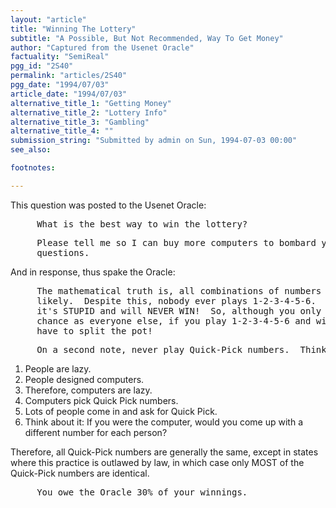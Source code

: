 ```yaml
---
layout: "article"
title: "Winning The Lottery"
subtitle: "A Possible, But Not Recommended, Way To Get Money"
author: "Captured from the Usenet Oracle"
factuality: "SemiReal"
pgg_id: "2S40"
permalink: "articles/2S40"
pgg_date: "1994/07/03"
article_date: "1994/07/03"
alternative_title_1: "Getting Money"
alternative_title_2: "Lottery Info"
alternative_title_3: "Gambling"
alternative_title_4: ""
submission_string: "Submitted by admin on Sun, 1994-07-03 00:00"
see_also:

footnotes: 

---
```

<div>
<p>This question was posted to the Usenet Oracle:</p>
<pre>
     What is the best way to win the lottery?
</pre>
<pre>
     Please tell me so I can buy more computers to bombard you with
     questions.
</pre>
<p>And in response, thus spake the Oracle:</p>
<pre>
     The mathematical truth is, all combinations of numbers are equally
     likely.  Despite this, nobody ever plays 1-2-3-4-5-6.  Everyone says
     it's STUPID and will NEVER WIN!  So, although you only have the same
     chance as everyone else, if you play 1-2-3-4-5-6 and win, you won't
     have to split the pot!
</pre>
<pre>
     On a second note, never play Quick-Pick numbers.  Think about it:
</pre>
<ol>
<li value="1">People are lazy.</li>
<li value="2">People designed computers.</li>
<li value="3">Therefore, computers are lazy.</li>
<li value="4">Computers pick Quick Pick numbers.</li>
<li value="5">Lots of people come in and ask for Quick Pick.</li>
<li value="6">Think about it: If you were the computer, would you come up with a different number for each person?</li>
</ol>
<p>Therefore, all Quick-Pick numbers are generally the same, except in states where this practice is outlawed by law, in which case only MOST of the Quick-Pick numbers are identical.</p>
<pre>
     You owe the Oracle 30% of your winnings.
</pre>
<!--Amazon_CLS_IM_END-->
</div>


